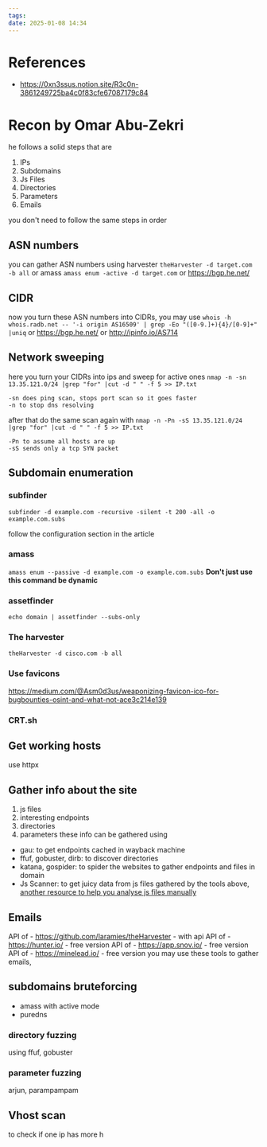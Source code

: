 ```yaml
---
tags: 
date: 2025-01-08 14:34
---
```


# References
- https://0xn3ssus.notion.site/R3c0n-3861249725ba4c0f83cfe67087179c84

# Recon by Omar Abu-Zekri
he follows a solid steps that are 
1. IPs
2. Subdomains
3. Js Files
4. Directories
5. Parameters
6.  Emails

you don't need to follow the same steps in order

## ASN numbers
you can gather ASN numbers using harvester `theHarvester -d target.com -b all` or amass `amass enum -active -d target.com` or https://bgp.he.net/
## CIDR
now you turn these ASN numbers into CIDRs, you may use `whois -h whois.radb.net -- '-i origin AS16509' | grep -Eo "([0-9.]+){4}/[0-9]+" |uniq`  or https://bgp.he.net/ or http://ipinfo.io/AS714
## Network sweeping
here you turn your CIDRs into ips and sweep for active ones `nmap -n -sn 13.35.121.0/24 |grep "for" |cut -d " " -f 5 >> IP.txt`
```
-sn does ping scan, stops port scan so it goes faster
-n to stop dns resolving
```


after that do the same scan again with `nmap -n -Pn -sS 13.35.121.0/24 |grep "for" |cut -d " " -f 5 >> IP.txt`
```
-Pn to assume all hosts are up
-sS sends only a tcp SYN packet
```

## Subdomain enumeration
### subfinder
`subfinder -d example.com -recursive -silent -t 200 -all -o example.com.subs`

follow the configuration section in the article
### amass
`amass enum --passive -d example.com -o example.com.subs` **Don't just use this command be dynamic**
### assetfinder
`echo domain | assetfinder --subs-only`

### The harvester
`theHarvester -d cisco.com -b all`
### Use favicons
https://medium.com/@Asm0d3us/weaponizing-favicon-ico-for-bugbounties-osint-and-what-not-ace3c214e139
### CRT.sh
## Get working hosts
use httpx
## Gather info about the site
1. js files
2. interesting endpoints
3. directories
4. parameters
these info can be gathered using 
- gau: to get endpoints cached in wayback machine
- ffuf, gobuster, dirb: to discover directories
- katana, gospider: to spider the websites to gather endpoints and files in domain
- Js Scanner: to get juicy data from js files gathered by the tools above, [another resource to help you analyse js files manually](https://medium.com/disruptive-labs/static-analysis-of-client-side-javascript-for-pen-testers-and-bug-bounty-hunters-f1cb1a5d5288)

## Emails
API of - https://github.com/laramies/theHarvester - with api
API of - https://hunter.io/  - free version
API of - https://app.snov.io/    - free version
API of - https://minelead.io/  - free version
you may use these tools to gather emails, 

## subdomains bruteforcing
- amass with active mode
- puredns 
### directory fuzzing 
using ffuf, gobuster
### parameter fuzzing 
arjun, parampampam

## Vhost scan
to check if one ip has more h